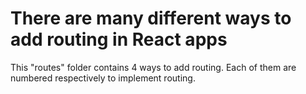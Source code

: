 # There are many different ways to add routing in React apps

This "routes" folder contains 4 ways to add routing. Each of them are numbered respectively to implement routing.
